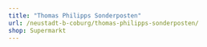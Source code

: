 ```yaml
---
title: "Thomas Philipps Sonderposten"
url: /neustadt-b-coburg/thomas-philipps-sonderposten/
shop: Supermarkt
---
```

